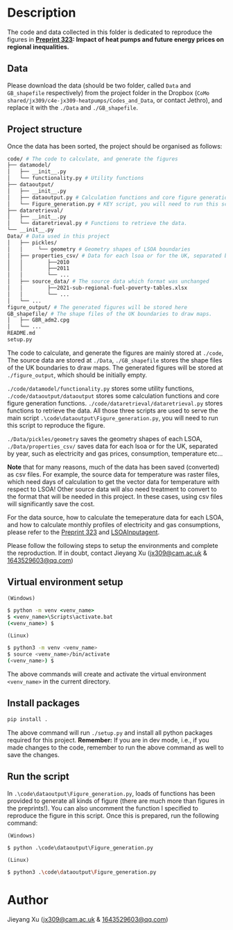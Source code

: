 # Description

The code and data collected in this folder is dedicated to reproduce the figures in **[Preprint 323](https://como.ceb.cam.ac.uk/preprints/323/): Impact of heat pumps and future energy prices on regional inequalities.**

## Data
Please download the data (should be two folder, called `Data` and `GB_shapefile` respectively) from the project folder in the Dropbox (`CoMo shared/jx309/c4e-jx309-heatpumps/Codes_and_Data`, or contact Jethro), and replace it with the `./Data` and `./GB_shapefile`.

## Project structure
Once the data has been sorted, the project should be organised as follows:
```bash
code/ # The code to calculate, and generate the figures
├── datamodel/
│   ├── __init__.py
│   └── functionality.py # Utility functions
├── dataoutput/
│   ├── __init__.py
│   ├── dataoutput.py # Calculation functions and core figure generation functions
│   └── Figure_generation.py # KEY script, you will need to run this script to reproduce the figure. 
├── dataretrieval/
│   ├── __init__.py
│   └── dataretrieval.py # Functions to retrieve the data.
└── __init__.py
Data/ # Data used in this project
│   ├── pickles/
│   │     └── geometry # Geometry shapes of LSOA boundaries
│   ├── properties_csv/ # Data for each lsoa or for the UK, separated by year
│   │        ├──2010 
│   │        ├──2011
│   │        └── ... 
│   ├── source_data/ # The source data which format was unchanged
│   │        ├──2021-sub-regional-fuel-poverty-tables.xlsx
│   │        └── ... 
│   └── ... 
figure_output/ # The generated figures will be stored here
GB_shapefile/ # The shape files of the UK boundaries to draw maps.
│   ├── GBR_adm2.cpg
│   └── ... 
README.md
setup.py
```
The code to calculate, and generate the figures are mainly stored at `./code`, The source data are stored at `./Data`, `./GB_shapefile` stores the shape files of the UK boundaries to draw maps. The generated figures will be stored at `./figure_output`, which should be initially empty.

`./code/datamodel/functionality.py` stores some utility functions, `./code/dataoutput/dataoutput` stores some calculation functions and core figure generation functions. `./code/dataretrieval/dataretrieval.py` stores functions to retrieve the data. All those three scripts are used to serve the main script `.\code\dataoutput\Figure_generation.py`, you will need to run this script to reproduce the figure. 

`./Data/pickles/geometry` saves the geometry shapes of each LSOA, `./Data/properties_csv/` saves data for each lsoa or for the UK, separated by year, such as electricity and gas prices, consumption, temperature etc...

**Note** that for many reasons, much of the data has been saved (converted) as csv files. For example, the source data for temperature was raster files, which need days of calculation to get the vector data for temperature with respect to LSOA! Other source data will also need treatment to convert to the format that will be needed in this project. In these cases, using csv files will significantly save the cost.

For the data source, how to calculate the temeperature data for each LSOA, and how  to calculate monthly profiles of electricity and gas consumptions, please refer to the [Preprint 323](https://como.ceb.cam.ac.uk/preprints/323/) and [LSOAInputagent](https://github.com/cambridge-cares/TheWorldAvatar/tree/main/Agents/LSOAInputAgent). 

Please follow the following steps to setup the environments and complete the reproduction. If in doubt, contact Jieyang Xu (jx309@cam.ac.uk & 1643529603@qq.com)

## Virtual environment setup

`(Windows)`

```cmd
$ python -m venv <venv_name>
$ <venv_name>\Scripts\activate.bat
(<venv_name>) $
```

`(Linux)`
```sh
$ python3 -m venv <venv_name>
$ source <venv_name>/bin/activate
(<venv_name>) $
```

The above commands will create and activate the virtual environment `<venv_name>` in the current directory.
## Install packages
```sh
pip install .
```
The above command will run `./setup.py` and install all python packages required for this project. 
**Remember:** If you are in dev mode, i.e., if you made changes to the code, remember to run the above command as well to save the changes.
## Run the script
In `.\code\dataoutput\Figure_generation.py`, loads of functions has been provided to generate all kinds of figure (there are much more than figures in the preprints!). You can also uncomment the function I specified to reproduce the figure in this script. Once this is prepared, run the following command:

`(Windows)`

```cmd
$ python .\code\dataoutput\Figure_generation.py
```

`(Linux)`
```sh
$ python3 .\code\dataoutput\Figure_generation.py
```

# Author
Jieyang Xu (jx309@cam.ac.uk & 1643529603@qq.com)
